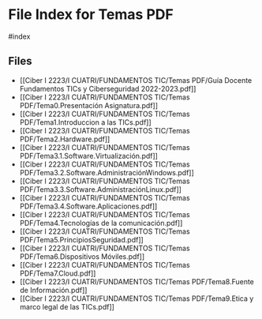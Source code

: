 # File Index for Temas PDF
#index

## Files

- [[Ciber I 2223/I CUATRI/FUNDAMENTOS TIC/Temas PDF/Guía Docente Fundamentos TICs y Ciberseguridad 2022-2023.pdf]]
- [[Ciber I 2223/I CUATRI/FUNDAMENTOS TIC/Temas PDF/Tema0.Presentación Asignatura.pdf]]
- [[Ciber I 2223/I CUATRI/FUNDAMENTOS TIC/Temas PDF/Tema1.Introduccion a las TICs.pdf]]
- [[Ciber I 2223/I CUATRI/FUNDAMENTOS TIC/Temas PDF/Tema2.Hardware.pdf]]
- [[Ciber I 2223/I CUATRI/FUNDAMENTOS TIC/Temas PDF/Tema3.1.Software.Virtualización.pdf]]
- [[Ciber I 2223/I CUATRI/FUNDAMENTOS TIC/Temas PDF/Tema3.2.Software.AdministraciónWindows.pdf]]
- [[Ciber I 2223/I CUATRI/FUNDAMENTOS TIC/Temas PDF/Tema3.3.Software.AdministraciónLinux.pdf]]
- [[Ciber I 2223/I CUATRI/FUNDAMENTOS TIC/Temas PDF/Tema3.4.Software.Aplicaciones.pdf]]
- [[Ciber I 2223/I CUATRI/FUNDAMENTOS TIC/Temas PDF/Tema4.Tecnologías de la comunicación.pdf]]
- [[Ciber I 2223/I CUATRI/FUNDAMENTOS TIC/Temas PDF/Tema5.PrincipiosSeguridad.pdf]]
- [[Ciber I 2223/I CUATRI/FUNDAMENTOS TIC/Temas PDF/Tema6.Dispositivos Móviles.pdf]]
- [[Ciber I 2223/I CUATRI/FUNDAMENTOS TIC/Temas PDF/Tema7.Cloud.pdf]]
- [[Ciber I 2223/I CUATRI/FUNDAMENTOS TIC/Temas PDF/Tema8.Fuente de Información.pdf]]
- [[Ciber I 2223/I CUATRI/FUNDAMENTOS TIC/Temas PDF/Tema9.Etica y marco legal de las TICs.pdf]]
